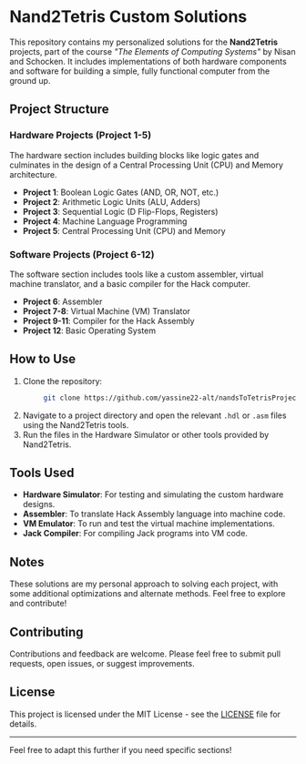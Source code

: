 # Nand2Tetris Custom Solutions

This repository contains my personalized solutions for the **Nand2Tetris** projects, part of the course _"The Elements of Computing Systems"_ by Nisan and Schocken. It includes implementations of both hardware components and software for building a simple, fully functional computer from the ground up.

## Project Structure

### Hardware Projects (Project 1-5)
The hardware section includes building blocks like logic gates and culminates in the design of a Central Processing Unit (CPU) and Memory architecture.

- **Project 1**: Boolean Logic Gates (AND, OR, NOT, etc.)
- **Project 2**: Arithmetic Logic Units (ALU, Adders)
- **Project 3**: Sequential Logic (D Flip-Flops, Registers)
- **Project 4**: Machine Language Programming
- **Project 5**: Central Processing Unit (CPU) and Memory

### Software Projects (Project 6-12)
The software section includes tools like a custom assembler, virtual machine translator, and a basic compiler for the Hack computer.

- **Project 6**: Assembler
- **Project 7-8**: Virtual Machine (VM) Translator
- **Project 9-11**: Compiler for the Hack Assembly
- **Project 12**: Basic Operating System

## How to Use

1. Clone the repository:
   ```bash
        git clone https://github.com/yassine22-alt/nandsToTetrisProjects.git
   
2. Navigate to a project directory and open the relevant `.hdl` or `.asm` files using the Nand2Tetris tools.
3. Run the files in the Hardware Simulator or other tools provided by Nand2Tetris.

## Tools Used

- **Hardware Simulator**: For testing and simulating the custom hardware designs.
- **Assembler**: To translate Hack Assembly language into machine code.
- **VM Emulator**: To run and test the virtual machine implementations.
- **Jack Compiler**: For compiling Jack programs into VM code.

## Notes
These solutions are my personal approach to solving each project, with some additional optimizations and alternate methods. Feel free to explore and contribute!

## Contributing
Contributions and feedback are welcome. Please feel free to submit pull requests, open issues, or suggest improvements.

## License
This project is licensed under the MIT License - see the [LICENSE](LICENSE) file for details.

---

Feel free to adapt this further if you need specific sections!

